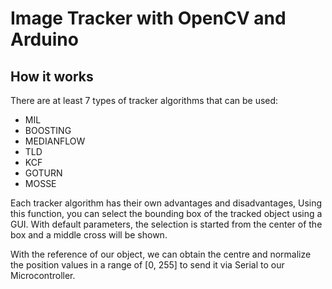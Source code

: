 # Image Tracker with OpenCV and Arduino

## How it works
There are at least 7 types of tracker algorithms that can be used:

-   MIL
-   BOOSTING
-   MEDIANFLOW
-   TLD
-   KCF
-   GOTURN
-   MOSSE

Each tracker algorithm has their own advantages and disadvantages,
Using this function, you can select the bounding box of the tracked object using a GUI. With default parameters, the selection is started from the center of the box and a middle cross will be shown.

With the reference of our object, we can obtain the centre  and normalize the position values in a range of [0, 255] to send it via Serial to our Microcontroller.
